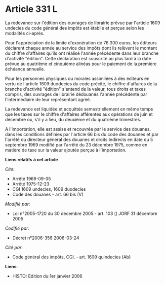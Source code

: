 # Article 331 L

La redevance sur l'édition des ouvrages de librairie prévue par l'article 1609 undecies du code général des impôts est
établie et perçue selon les modalités ci-après.

Pour l'appréciation de la limite d'exonération de 76 300 euros, les éditeurs déclarent chaque année au service des impôts
dont ils relèvent le montant du chiffre d'affaires qu'ils ont réalisé l'année précédente dans leur branche d'activité
"édition". Cette déclaration est souscrite au plus tard à la date prévue au quatrième et cinquième alinéas pour le paiement
de la première échéance annuelle.

Pour les personnes physiques ou morales assimilées à des éditeurs en vertu de l'article 1609 duodecies du code précité, le
chiffre d'affaires de la branche d'activité "édition" s'entend de la valeur, tous droits et taxes compris, des ouvrages de
librairie dédouanés l'année précédente par l'intermédiaire de leur représentant agréé.

La redevance est liquidée et acquittée semestriellement en même temps que les taxes sur le chiffre d'affaires afférentes aux
opérations de juin et décembre ou, s'il y a lieu, du deuxième et du quatrième trimestres.

A l'importation, elle est assise et recouvrée par le service des douanes, dans les conditions définies par l'article 66 bis
du code des douanes et par l'arrêté du directeur général des douanes et droits indirects en date du 5 septembre 1969 modifié
par l'arrêté du 23 décembre 1975, comme en matière de taxe sur la valeur ajoutée perçue à l'importation.

**Liens relatifs à cet article**

_Cite_:

  - Arrêté 1969-09-05
  - Arrêté 1975-12-23
  - CGI 1609 undecies, 1609 duodecies
  - Code des douanes - art. 66 bis (V)

_Modifié par_:

  - Loi n°2005-1720 du 30 décembre 2005 - art. 103 () JORF 31 décembre 2005

_Codifié par_:

  - Décret n°2006-356 2006-03-24

_Cité par_:

  - Code général des impôts, CGI. - art. 1609 quindecies (Ab)

**Liens**:

  - HISTO: Edition du 1er janvier 2006
